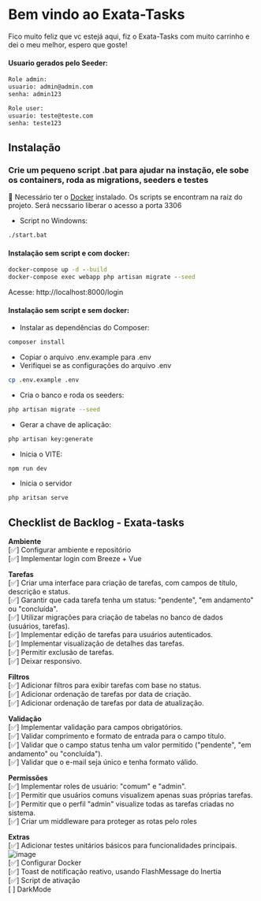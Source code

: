 

# Bem vindo ao Exata-Tasks
Fico muito feliz que vc estejá aqui, fiz o Exata-Tasks com muito carrinho e dei o meu melhor, espero que goste!

#### Usuario gerados pelo Seeder:
```cmd
Role admin:
usuario: admin@admin.com            
senha: admin123

Role user:
usuario: teste@teste.com          
senha: teste123
```

## Instalação
### Crie um pequeno script .bat para ajudar na instação, ele sobe os containers, roda as migrations, seeders e testes

🚧 Necessário ter o [Docker](https://www.docker.com/) instalado. Os scripts se encontram na raiz do projeto. Será necssario liberar o acesso a porta 3306
    
- Script no Windowns: 
```cmd
./start.bat
```

#### Instalação sem script e com docker:
```cmd
docker-compose up -d --build
docker-compose exec webapp php artisan migrate --seed
```
Acesse: http://localhost:8000/login

#### Instalação sem script e sem docker:

- Instalar as dependências do Composer:
```bash
composer install
```
- Copiar o arquivo .env.example para .env 
- Verifiquei se as configurações do arquivo .env

```bash
cp .env.example .env
```
- Cria o banco e roda os seeders:

```bash
php artisan migrate --seed
```
- Gerar a chave de aplicação:

```bash
php artisan key:generate
```
- Inicia o VITE:

```bash
npm run dev
```
- Inicia o servidor

```bash
php aritsan serve
```
## Checklist de Backlog - Exata-tasks

**Ambiente**</br>
[✅] Configurar ambiente e repositório </br>
[✅] Implementar login com Breeze + Vue </br>

**Tarefas**</br>
[✅] Criar uma interface para criação de tarefas, com campos de título, descrição e status.</br>
[✅] Garantir que cada tarefa tenha um status: "pendente", "em andamento" ou "concluída".</br>
[✅] Utilizar migrações para criação de tabelas no banco de dados (usuários, tarefas).</br>
[✅] Implementar edição de tarefas para usuários autenticados.</br>
[✅] Implementar visualização de detalhes das tarefas.</br>
[✅] Permitir exclusão de tarefas.</br>
[✅] Deixar responsivo.</br>

**Filtros**</br>
[✅] Adicionar filtros para exibir tarefas com base no status.</br>
[✅] Adicionar ordenação de tarefas por data de criação.</br>
[✅] Adicionar ordenação de tarefas por data de atualização.</br>

**Validação**</br>
[✅] Implementar validação para campos obrigatórios.</br>
[✅] Validar comprimento e formato de entrada para o campo título.</br>
[✅] Validar que o campo status tenha um valor permitido ("pendente", "em andamento" ou "concluída").</br>
[✅] Validar que o e-mail seja único e tenha formato válido.</br>

**Permissões**</br>
[✅] Implementar roles de usuário: "comum" e "admin".</br>
[✅] Permitir que usuários comuns visualizem apenas suas próprias tarefas.</br>
[✅] Permitir que o perfil "admin" visualize todas as tarefas criadas no sistema.</br>
[✅] Criar um middleware para proteger as rotas pelo roles </br>

**Extras**</br>
[✅] Adicionar testes unitários básicos para funcionalidades principais.</br>
![image](https://github.com/user-attachments/assets/fb390978-e6f3-44b7-aebb-23103730b9cf) </br>
[✅] Configurar Docker </br>
[✅] Toast de notificação reativo, usando FlashMessage do Inertia </br>
[✅] Script de ativação </br>
[ ] DarkMode </br>




